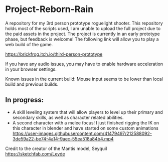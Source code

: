 # Project-Reborn-Rain
A repository for my 3rd person prototype roguelight shooter. This repository holds most of the scripts used, I am unable to upload the full project due to the paid assets in the project. The project is currently in an early prototype phase, but feedback is welcome! The following link will allow you to play a web build of the game. 

https://brickfrog.itch.io/third-person-prototype

If you have any audio issues, you may have to enable hardware acceleration in your browser settings. 

Known issues in the current build: Mouse input seems to be lower than local build and previous builds. 

## In progress: 
- A skill leveling system that will allow players to level up their primary and secondary skills, as well as character related abilities. 
- A second character with a melee focus! I just finished rigging the IK on this character in blender and have started on some custom animations https://user-images.githubusercontent.com/41479497/212588092-3de59a22-be74-4a14-9aec-55ea518a84b4.mp4 

Credit to the creator of the Mantis model, Seyquil https://sketchfab.com/Leyde
